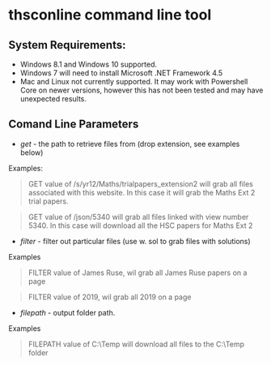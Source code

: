 # thsconline command line tool

## System Requirements:
* Windows 8.1 and Windows 10 supported.
* Windows 7 will need to install Microsoft .NET Framework 4.5
* Mac and Linux not currently supported. It may work with Powershell Core on newer versions, however this has not been tested and may have unexpected results.

## Comand Line Parameters
* _get_ - the path to retrieve files from (drop extension, see examples below)

Examples:
  > GET value of /s/yr12/Maths/trialpapers_extension2  will grab all files associated with this website. In this case it will grab the Maths Ext 2 trial papers.
  
  > GET value of /json/5340 will grab all files linked with view number 5340. In this case will download all the HSC papers for Maths Ext 2

* _filter_ - filter out particular files (use w. sol to grab files with solutions)
 
Examples
  > FILTER value of James Ruse, wil grab all James Ruse papers on a page
  
  > FILTER value of 2019, wil grab all 2019 on a page

* _filepath_ - output folder path.

 Examples
  > FILEPATH value of C:\Temp will download all files to the C:\Temp folder
